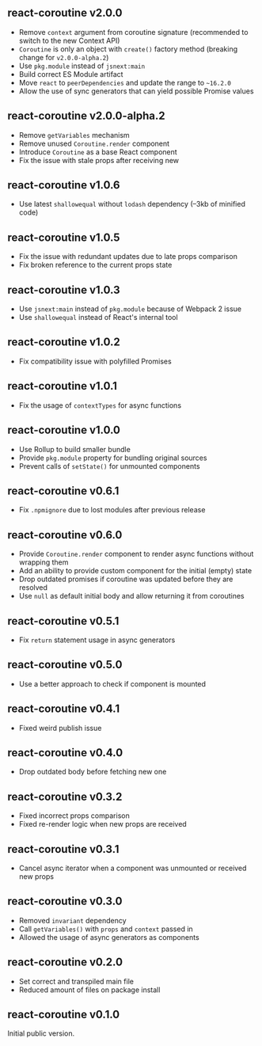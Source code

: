 ## react-coroutine v2.0.0

 * Remove `context` argument from coroutine signature (recommended to switch to the new Context API)
 * `Coroutine` is only an object with `create()` factory method (breaking change for `v2.0.0-alpha.2`)
 * Use `pkg.module` instead of `jsnext:main`
 * Build correct ES Module artifact
 * Move `react` to `peerDependencies` and update the range to `~16.2.0`
 * Allow the use of sync generators that can yield possible Promise values

## react-coroutine v2.0.0-alpha.2

 * Remove `getVariables` mechanism
 * Remove unused `Coroutine.render` component
 * Introduce `Coroutine` as a base React component
 * Fix the issue with stale props after receiving new

## react-coroutine v1.0.6

 * Use latest `shallowequal` without `lodash` dependency (–3kb of minified code)

## react-coroutine v1.0.5

 * Fix the issue with redundant updates due to late props comparison
 * Fix broken reference to the current props state

## react-coroutine v1.0.3

 * Use `jsnext:main` instead of `pkg.module` because of Webpack 2 issue
 * Use `shallowequal` instead of React's internal tool

## react-coroutine v1.0.2

 * Fix compatibility issue with polyfilled Promises

## react-coroutine v1.0.1

 * Fix the usage of `contextTypes` for async functions

## react-coroutine v1.0.0

 * Use Rollup to build smaller bundle
 * Provide `pkg.module` property for bundling original sources
 * Prevent calls of `setState()` for unmounted components

## react-coroutine v0.6.1

 * Fix `.npmignore` due to lost modules after previous release

## react-coroutine v0.6.0

 * Provide `Coroutine.render` component to render async functions without wrapping them
 * Add an ability to provide custom component for the initial (empty) state
 * Drop outdated promises if coroutine was updated before they are resolved
 * Use `null` as default initial body and allow returning it from coroutines

## react-coroutine v0.5.1

 * Fix `return` statement usage in async generators

## react-coroutine v0.5.0

 * Use a better approach to check if component is mounted

## react-coroutine v0.4.1

 * Fixed weird publish issue

## react-coroutine v0.4.0

 * Drop outdated body before fetching new one

## react-coroutine v0.3.2

 * Fixed incorrect props comparison
 * Fixed re-render logic when new props are received

## react-coroutine v0.3.1

 * Cancel async iterator when a component was unmounted or received new props

## react-coroutine v0.3.0

 * Removed `invariant` dependency
 * Call `getVariables()` with `props` and `context` passed in
 * Allowed the usage of async generators as components

## react-coroutine v0.2.0

 * Set correct and transpiled main file
 * Reduced amount of files on package install

## react-coroutine v0.1.0

Initial public version.
